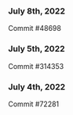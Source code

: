 ### July 8th, 2022

Commit #48698

### July 5th, 2022

Commit #314353


### July 4th, 2022

Commit #72281
